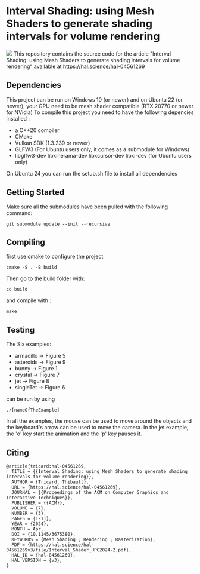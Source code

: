 
# Interval Shading: using Mesh Shaders to generate shading intervals for volume rendering
![](./teaser.png)
This repository contains the source code for the article "Interval Shading: using Mesh Shaders to generate shading intervals for volume rendering" available at https://hal.science/hal-04561269

## Dependencies

This project can be run on Windows 10 (or newer) and on Ubuntu 22 (or newer), your GPU need to be mesh shader compatible (RTX 20770 or newer for NVidia)
To compile this project you need to have the following depencies installed :
  - a C++20 compiler
  - CMake
  - Vulkan SDK (1.3.239 or newer)
  - GLFW3 (For Ubuntu users only, it comes as a submodule for Windows)
  - libglfw3-dev libxinerama-dev libxcursor-dev libxi-dev (for Ubuntu users only)

On Ubuntu 24 you can run the setup.sh file to install all dependencies

## Getting Started 

Make sure all the submodules have been pulled with the following command:

```
git submodule update --init --recursive
```

## Compiling

first use cmake to configure the project:
```
cmake -S . -B build
```

Then go to the build folder with:
```
cd build
```

and compile with :
```
make
```

## Testing

The Six examples:
  - armadillo -> Figure 5
  - asteroids -> Figure 9
  - bunny -> Figure 1
  - crystal -> Figure 7
  - jet -> Figure 8
  - singleTet -> Figure 6

can be run by using
```
./[nameOfTheExample]
```

In all the examples, the mouse can be used to move around the objects and the keyboard's arrow can be used to move the camera.
In the jet example, the 'o' key start the animation and the 'p' key pauses it. 

## Citing 
```
@article{tricard:hal-04561269,
  TITLE = {{Interval Shading: using Mesh Shaders to generate shading intervals for volume rendering}},
  AUTHOR = {Tricard, Thibault},
  URL = {https://hal.science/hal-04561269},
  JOURNAL = {{Proceedings of the ACM on Computer Graphics and Interactive Techniques}},
  PUBLISHER = {{ACM}},
  VOLUME = {7},
  NUMBER = {3},
  PAGES = {1-11},
  YEAR = {2024},
  MONTH = Apr,
  DOI = {10.1145/3675380},
  KEYWORDS = {Mesh Shading ; Rendering ; Rasterization},
  PDF = {https://hal.science/hal-04561269v3/file/Interval_Shader_HPG2024-2.pdf},
  HAL_ID = {hal-04561269},
  HAL_VERSION = {v3},
}
```
